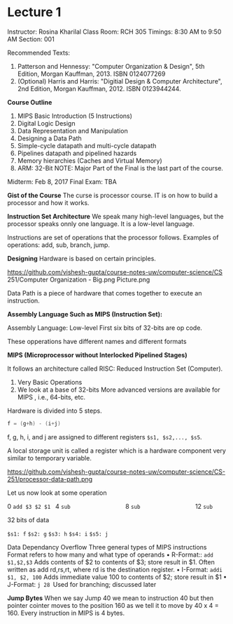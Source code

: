 # Lecture 1

Instructor: Rosina Kharilal
Class Room: RCH 305
Timings: 8:30 AM to 9:50 AM
Section: 001

Recommended Texts: 
1. Patterson and Hennessy: "Computer Organization & Design", 5th Edition, Morgan Kauffman, 2013. ISBN 0124077269
1. (Optional) Harris and Harris: "Digitial Design & Computer Architecture", 2nd Edition, Morgan Kauffman, 2012. ISBN 0123944244.

**Course Outline**
1. MIPS Basic Introduction (5 Instructions)
1. Digital Logic Design
1. Data Representation and Manipulation
1. Designing a Data Path
1. Simple-cycle datapath and multi-cycle datapath
1. Pipelines datapath and pipelined hazards
1. Memory hierarchies (Caches and Virtual Memory)
1. ARM: 32-Bit
NOTE: Major Part of the Final is the last part of the course.

Midterm: Feb 8, 2017
Final Exam: TBA

**Gist of the Course**
The curse is processor course. IT is on how to build a processor and how it works.

**Instruction Set Architecture**
We speak many high-level languages, but the processor speaks onnly one language. It is a low-level language.

Instructions are set of operations that the processor follows. Examples of operations: add, sub, branch, jump.

**Designing**
Hardware is based on certain principles. 

https://github.com/vishesh-gupta/course-notes-uw/computer-science/CS 251/Computer Organization - Big.png Picture.png

Data Path  is a piece of hardware that comes together to execute an instruction.

**Assembly Language Such as MIPS (Instruction Set):**

Assembly Language: Low-level
First six bits of 32-bits are op code.

These opperations have different names and different formats

**MIPS (Microprocessor without Interlocked Pipelined Stages)**

It follows an architecture called RISC: Reduced Instruction Set (Computer).
1. Very Basic Operations
1. We look at a base of 32-bits
More advanced versions are available for MIPS , i.e., 64-bits, etc.

Hardware is divided into 5 steps.

```c
f = (g+h) - (i+j)
```

f, g, h, i, and j are assigned to different registers `$s1, $s2,..., $s5`.

A local storage unit is called a register which is a hardware component very similar to temporary variable.

https://github.com/vishesh-gupta/course-notes-uw/computer-science/CS-251/processor-data-path.png

Let us now look at some operation

0   `add $3 $2 $1 `
4   `sub                 `
8   `sub                 `
12 `sub                 `


32 bits of data

`$s1: f`     `$s2: g`     `$s3: h`     `$s4: i`     `$s5: j`

Data Dependancy
Overflow
Three general types of MIPS instructions
Format refers to how many and what type of operands
• R-Format:: `add $1,$2,$3` Adds contents of $2 to contents of $3; store result in $1. Often written as add rd,rs,rt, where rd is the destination register.
• I-Format: `addi $1, $2, 100` Adds immediate value 100 to contents of $2; store result in $1
• J-Format: `j 28 `Used for branching; discussed later

**Jump Bytes**
When we say Jump 40 we mean to instruction 40 but then pointer cointer moves to the position 160 as we tell it to move by 40 x 4 = 160. Every instruction in MIPS is 4 bytes.





